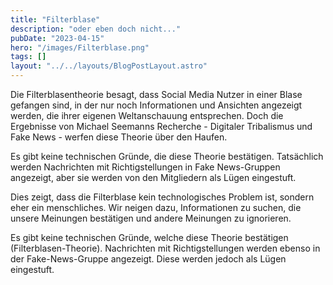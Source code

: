 ```yaml
---
title: "Filterblase"
description: "oder eben doch nicht..."
pubDate: "2023-04-15"
hero: "/images/Filterblase.png"
tags: []
layout: "../../layouts/BlogPostLayout.astro"
---
```



Die Filterblasentheorie besagt, dass Social Media Nutzer in einer Blase gefangen sind, in der nur noch Informationen und Ansichten angezeigt werden, die ihrer eigenen Weltanschauung entsprechen. Doch die Ergebnisse von Michael Seemanns Recherche - Digitaler Tribalismus und Fake News - werfen diese Theorie über den Haufen.

Es gibt keine technischen Gründe, die diese Theorie bestätigen. Tatsächlich werden Nachrichten mit Richtigstellungen in Fake News-Gruppen angezeigt, aber sie werden von den Mitgliedern als Lügen eingestuft.

Dies zeigt, dass die Filterblase kein technologisches Problem ist, sondern eher ein menschliches. Wir neigen dazu, Informationen zu suchen, die unsere Meinungen bestätigen und andere Meinungen zu ignorieren. 

Es gibt keine technischen Gründe, welche diese Theorie bestätigen (Filterblasen-Theorie). Nachrichten mit Richtigstellungen werden ebenso in der Fake-News-Gruppe angezeigt. Diese werden jedoch als Lügen eingestuft.
